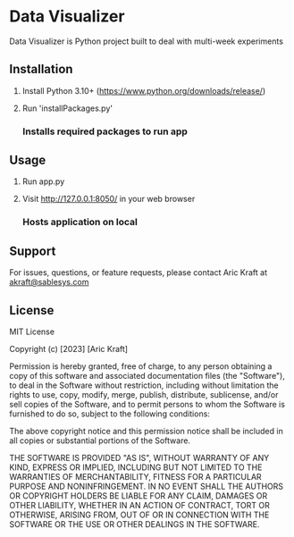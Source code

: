 # Data Visualizer

Data Visualizer is Python project built to deal with multi-week experiments

## Installation

1. Install Python 3.10+ (https://www.python.org/downloads/release/)
2. Run 'installPackages.py'

   ### Installs required packages to run app

## Usage

1. Run app.py
2. Visit http://127.0.0.1:8050/ in your web browser

   ### Hosts application on local

## Support

For issues, questions, or feature requests, please contact Aric Kraft at akraft@sablesys.com

## License

MIT License

Copyright (c) [2023] [Aric Kraft]

Permission is hereby granted, free of charge, to any person obtaining a copy
of this software and associated documentation files (the "Software"), to deal
in the Software without restriction, including without limitation the rights
to use, copy, modify, merge, publish, distribute, sublicense, and/or sell
copies of the Software, and to permit persons to whom the Software is
furnished to do so, subject to the following conditions:

The above copyright notice and this permission notice shall be included in all
copies or substantial portions of the Software.

THE SOFTWARE IS PROVIDED "AS IS", WITHOUT WARRANTY OF ANY KIND, EXPRESS OR
IMPLIED, INCLUDING BUT NOT LIMITED TO THE WARRANTIES OF MERCHANTABILITY,
FITNESS FOR A PARTICULAR PURPOSE AND NONINFRINGEMENT. IN NO EVENT SHALL THE
AUTHORS OR COPYRIGHT HOLDERS BE LIABLE FOR ANY CLAIM, DAMAGES OR OTHER
LIABILITY, WHETHER IN AN ACTION OF CONTRACT, TORT OR OTHERWISE, ARISING FROM,
OUT OF OR IN CONNECTION WITH THE SOFTWARE OR THE USE OR OTHER DEALINGS IN THE
SOFTWARE.
